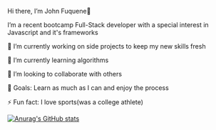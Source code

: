 Hi there, I’m John Fuquene👋


I’m a recent bootcamp Full-Stack developer with a special interest in Javascript and it's frameworks

🔭 I’m currently working on side projects to keep my new skills fresh


🌱 I’m currently learning algorithms


👯 I’m looking to collaborate with others


🥅 Goals: Learn as much as I can and enjoy the process


⚡ Fun fact: I love sports(was a college athlete)

[![Anurag's GitHub stats](https://github-readme-stats.vercel.app/api?username=jfuquene)](https://github.com/jfuquene/github-readme-stats)

